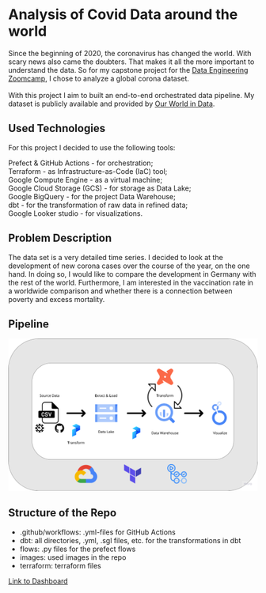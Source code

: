 # Analysis of Covid Data around the world 

Since the beginning of 2020, the coronavirus has changed the world. With scary news also came the doubters. That makes it all the more important to understand the data. So for my capstone project for the [Data Engineering Zoomcamp](https://github.com/DataTalksClub/data-engineering-zoomcamp), I chose to analyze a global corona dataset.
<br>
<br>
With this project I aim to built an end-to-end orchestrated data pipeline. My dataset is publicly available and provided by [Our World in Data](https://github.com/owid/covid-19-data). 

## Used Technologies 
For this project I decided to use the following tools:

Prefect & GitHub Actions - for orchestration; <br>
Terraform - as Infrastructure-as-Code (IaC) tool; <br>
Google Compute Engine - as a virtual machine; <br>
Google Cloud Storage (GCS) - for storage as Data Lake; <br>
Google BigQuery - for the project Data Warehouse; <br>
dbt - for the transformation of raw data in refined data; <br>
Google Looker studio - for visualizations.

## Problem Description

The data set is a very detailed time series. I decided to look at the development of new corona cases over the course of the year, on the one hand. In doing so, I would like to compare the development in Germany with the rest of the world. Furthermore, I am interested in the vaccination rate in a worldwide comparison and whether there is a connection between poverty and excess mortality.

## Pipeline

![alt text](https://github.com/PandaKata/dezoomcamp-project/blob/main/images/pipeline.png?raw=true)

## Structure of the Repo
- .github/workflows: .yml-files for GitHub Actions
- dbt: all directories, .yml, .sgl files, etc. for the transformations in dbt
- flows: .py files for the prefect flows
- images: used images in the repo
- terraform: terraform files


[Link to Dashboard](https://lookerstudio.google.com/reporting/6f2401c9-9622-4bc6-8b37-e68a8c0879cc)

